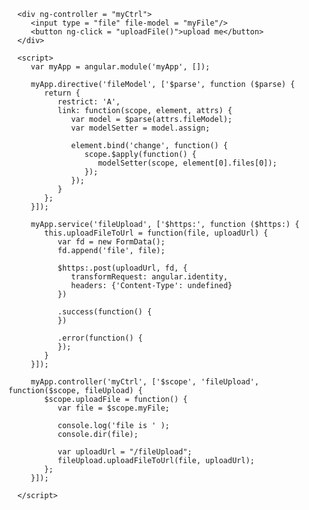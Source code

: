 <html>
   
   <head>
      <script src = "https://ajax.googleapis.com/ajax/libs/angularjs/1.3.14/angular.min.js"></script>
   </head>
   
   <body ng-app = "myApp">
	
      <div ng-controller = "myCtrl">
         <input type = "file" file-model = "myFile"/>
         <button ng-click = "uploadFile()">upload me</button>
      </div>
      
      <script>
         var myApp = angular.module('myApp', []);
         
         myApp.directive('fileModel', ['$parse', function ($parse) {
            return {
               restrict: 'A',
               link: function(scope, element, attrs) {
                  var model = $parse(attrs.fileModel);
                  var modelSetter = model.assign;
                  
                  element.bind('change', function() {
                     scope.$apply(function() {
                        modelSetter(scope, element[0].files[0]);
                     });
                  });
               }
            };
         }]);
      
         myApp.service('fileUpload', ['$https:', function ($https:) {
            this.uploadFileToUrl = function(file, uploadUrl) {
               var fd = new FormData();
               fd.append('file', file);
            
               $https:.post(uploadUrl, fd, {
                  transformRequest: angular.identity,
                  headers: {'Content-Type': undefined}
               })
            
               .success(function() {
               })
            
               .error(function() {
               });
            }
         }]);
      
         myApp.controller('myCtrl', ['$scope', 'fileUpload', function($scope, fileUpload) {
            $scope.uploadFile = function() {
               var file = $scope.myFile;
               
               console.log('file is ' );
               console.dir(file);
               
               var uploadUrl = "/fileUpload";
               fileUpload.uploadFileToUrl(file, uploadUrl);
            };
         }]);
			
      </script>
      
   </body>
</html>
